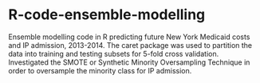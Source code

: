 # R-code-ensemble-modelling
Ensemble modelling code in R predicting future New York Medicaid costs and IP admission, 2013-2014.
The caret package was used to partition the data into training and testing subsets for 5-fold cross validation.
Investigated the SMOTE or Synthetic Minority Oversampling Technique in order to oversample the minority class for IP admission.

